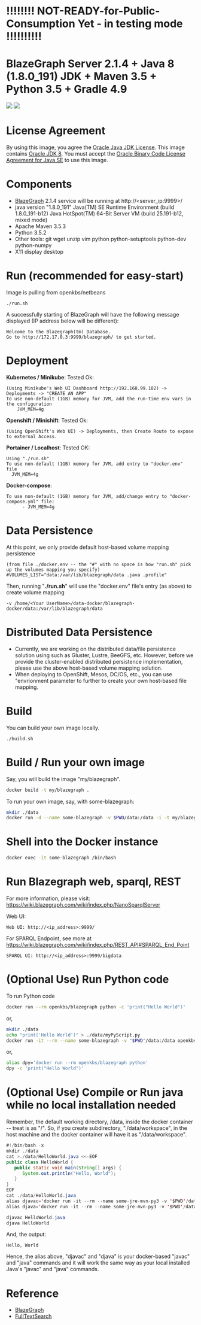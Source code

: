 # !!!!!!!! NOT-READY-for-Public-Consumption Yet - in testing mode !!!!!!!!!!

# BlazeGraph Server 2.1.4 + Java 8 (1.8.0_191) JDK + Maven 3.5 + Python 3.5 +  Gradle 4.9
[![](https://images.microbadger.com/badges/image/openkbs/blazegraph-docker.svg)](https://microbadger.com/images/openkbs/blazegraph-docker "Get your own image badge on microbadger.com") [![](https://images.microbadger.com/badges/version/openkbs/blazegraph-docker.svg)](https://microbadger.com/images/openkbs/blazegraph-docker "Get your own version badge on microbadger.com")

# License Agreement
By using this image, you agree the [Oracle Java JDK License](http://www.oracle.com/technetwork/java/javase/terms/license/index.html).
This image contains [Oracle JDK 8](http://www.oracle.com/technetwork/java/javase/downloads/index.html). You must accept the [Oracle Binary Code License Agreement for Java SE](http://www.oracle.com/technetwork/java/javase/terms/license/index.html) to use this image.

# Components
* [BlazeGraph](https://www.blazegraph.com/) 2.1.4 service will be running at http://<server_ip:9999>/
* java version "1.8.0_191"
  Java(TM) SE Runtime Environment (build 1.8.0_191-b12)
  Java HotSpot(TM) 64-Bit Server VM (build 25.191-b12, mixed mode)
* Apache Maven 3.5.3
* Python 3.5.2
* Other tools: git wget unzip vim python python-setuptools python-dev python-numpy 
* X11 display desktop

# Run (recommended for easy-start)
Image is pulling from openkbs/netbeans
```
./run.sh
```
A successfully starting of BlazeGraph will have the following message displayed (IP address below will be different):
```
Welcome to the Blazegraph(tm) Database.
Go to http://172.17.0.3:9999/blazegraph/ to get started.
```

# Deployment
**Kubernetes / Minikube**: Tested Ok: 
```
(Using Minikube's Web UI Dashboard http://192.168.99.102) -> Deployments -> "CREATE AN APP"
To use non-default (1GB) memory for JVM, add the run-time env vars in the configuration
    JVM_MEM=4g
```
**Openshift / Minishift**: Tested Ok: 
```
(Using OpenShift's Web UI) -> Deployments, then Create Route to expose to external Access.
```
**Portainer / Localhost**: Tested OK: 
```
Using "./run.sh"
To use non-default (1GB) memory for JVM, add entry to "docker.env" file
  JVM_MEM=4g
```
**Docker-compose**:
```
To use non-default (1GB) memory for JVM, add/change entry to "docker-compose.yml" file:
      - JVM_MEM=4g
```

# Data Persistence
At this point, we only provide default host-based volume mapping persistence 
```
(from file ./docker.env -- the "#" with no space is how "run.sh" pick up the volumes mapping you specify)
#VOLUMES_LIST="data:/var/lib/blazegraph/data .java .profile"
```
Then, running "**./run.sh**" will use the "docker.env" file's entry (as above) to create volume mapping
```
-v /home/<Your UserName>/data-docker/blazegraph-docker/data:/var/lib/blazegraph/data
```
# Distributed Data Persistence
* Currently, we are working on the distributed data/file persistence solution using such as Gluster, Lustre, BeeGFS, etc. However, before we provide the cluster-enabled distributed persistence implementation, please use the above host-based volume mapping solution.
* When deploying to OpenShift, Mesos, DC/OS, etc., you can use "envrionment parameter to further to create your own host-based file mapping.

# Build
You can build your own image locally.
```
./build.sh
```

# Build / Run your own image

Say, you will build the image "my/blazegraph".

```bash
docker build -t my/blazegraph .
```

To run your own image, say, with some-blazegraph:

```bash
mkdir ./data
docker run -d --name some-blazegraph -v $PWD/data:/data -i -t my/blazegraph
```

# Shell into the Docker instance
```bash
docker exec -it some-blazegraph /bin/bash
```
# Run Blazegraph web, sparql, REST
For more information, please visit: https://wiki.blazegraph.com/wiki/index.php/NanoSparqlServer 

Web UI:
```http
Web UI: http://<ip_address>:9999/
```

For SPARQL Endpoint, see more at https://wiki.blazegraph.com/wiki/index.php/REST_API#SPARQL_End_Point
```http
SPARQL UI: http://<ip_address>:9999/bigdata
```

# (Optional Use) Run Python code
To run Python code 

```bash
docker run --rm openkbs/blazegraph python -c 'print("Hello World")'
```

or,

```bash
mkdir ./data
echo "print('Hello World')" > ./data/myPyScript.py
docker run -it --rm --name some-blazegraph -v "$PWD"/data:/data openkbs/blazegraph python myPyScript.py
```

or,

```bash
alias dpy='docker run --rm openkbs/blazegraph python'
dpy -c 'print("Hello World")'
```
# (Optional Use) Compile or Run java while no local installation needed
Remember, the default working directory, /data, inside the docker container -- treat is as "/".
So, if you create subdirectory, "./data/workspace", in the host machine and
the docker container will have it as "/data/workspace".

```java
#!/bin/bash -x
mkdir ./data
cat >./data/HelloWorld.java <<-EOF
public class HelloWorld {
   public static void main(String[] args) {
      System.out.println("Hello, World");
   }
}
EOF
cat ./data/HelloWorld.java
alias djavac='docker run -it --rm --name some-jre-mvn-py3 -v '$PWD'/data:/data openkbs/jre-mvn-py3 javac'
alias djava='docker run -it --rm --name some-jre-mvn-py3 -v '$PWD'/data:/data openkbs/jre-mvn-py3 java'

djavac HelloWorld.java
djava HelloWorld
```
And, the output:
```
Hello, World
```
Hence, the alias above, "djavac" and "djava" is your docker-based "javac" and "java" commands and
it will work the same way as your local installed Java's "javac" and "java" commands.


# Reference
* [BlazeGraph](https://www.blazegraph.com/)
* [FullTextSearch](https://wiki.blazegraph.com/wiki/index.php/FullTextSearch)
